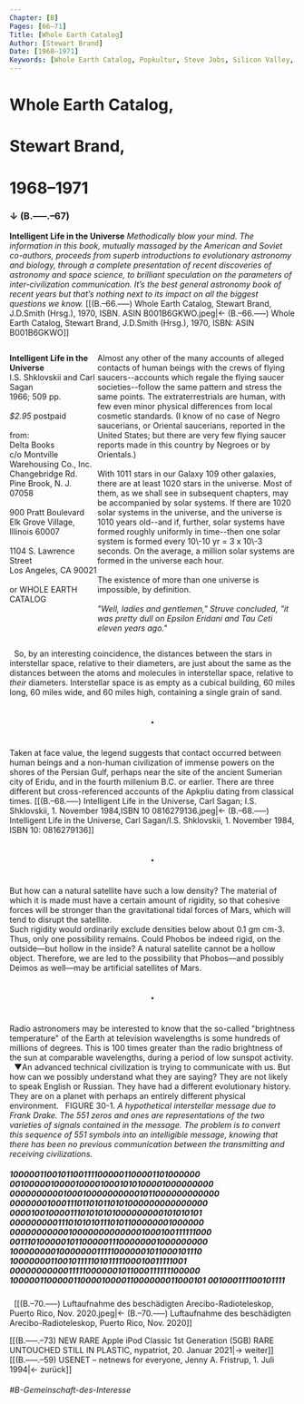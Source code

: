 ```yaml
---
Chapter: [B]
Pages: [66–71]
Title: [Whole Earth Catalog]
Author: [Stewart Brand]
Date: [1968–1971]
Keywords: [Whole Earth Catalog, Popkultur, Steve Jobs, Silicon Valley, Internet]
---
```


# Whole Earth Catalog,
# Stewart Brand,
# 1968–1971
### ↓ (B.–––.–67)
**Intelligent Life in the Universe**
<span style="font-style: italic;">Methodically blow your mind. The information in this book, mutually massaged by the American and Soviet co-authors, proceeds from superb introductions to evolutionary astronomy and biology, through a complete presentation of recent discoveries of astronomy and space science, to brilliant speculation on the parameters of inter-civilization communication. It’s the best general astronomy book of recent years but that’s nothing next to its impact on all the biggest questions we know.</span>
[[(B.–66.–––) Whole Earth Catalog, Stewart Brand, J.D.Smith (Hrsg.), 1970, ISBN. ASIN B001B6GKWO.jpeg|← (B.–66.–––) Whole Earth Catalog, Stewart Brand, J.D.Smith (Hrsg.), 1970, ISBN: ASIN B001B6GKWO]]
&nbsp;
<div style="width: 100%; display: flex;">
<div style="width: 200px;"> 
<p style="text-align: left;"><strong>Intelligent Life in the Universe</strong><br>
I.S. Shklovskii and Carl Sagan <br>
1966; 509 pp.<br>
<br>
<span style="font-style: italic;">$2.95</span> postpaid<br>
<br>
from:<br>
Delta Books<br>
c/o Montville  <br>
Warehousing Co., Inc.<br>
Changebridge Rd.<br>
Pine Brook, N. J. 07058<br>
<br>
900 Pratt Boulevard<br>
Elk Grove Village, Illinois 60007<br>
<br>
1104 S. Lawrence Street<br>
Los Angeles, CA 90021<br>
<br>
or WHOLE EARTH CATALOG
</p>
</div> 
<div style="width: 450px;"> 
<p>
Almost any other of the many accounts of alleged contacts of human beings with the crews of flying saucers--accounts which regale the flying saucer societies--follow the same pattern and stress the same points. The extraterrestrials are human, with few even minor physical differences from local cosmetic standards. (I know of no case of Negro saucerians, or Oriental saucerians, reported in the United States; but there are very few flying saucer reports made in this country by Negroes or by Orientals.)<br>
<br>
With 1011 stars in our Galaxy 109 other galaxies, there are at least 1020 stars in the universe. Most of them, as we shall see in subsequent chapters, may be accompanied by solar systems. If there are 1020 solar systems in the universe, and the universe is 1010 years old--and if, further, solar systems have formed roughly uniformly in time--then one solar system is formed every 10\-10 yr = 3 x 10\-3 seconds.  
On the average, a million solar systems are formed in the universe each hour.<br>
<br>
The existence of more than one universe is impossible, by definition.<br>
<br>
<span style="font-style: italic;">"Well, ladies and gentlemen," Struve concluded, "it was pretty dull on Epsilon Eridani and Tau Ceti eleven years ago."</span>
</p>
</div>
</div>

&nbsp;
So, by an interesting coincidence, the distances between the stars in interstellar space, relative to their diameters, are just about the same as the distances between the atoms and molecules in interstellar space, relative to _their_ diameters. Interstellar space is as empty as a cubical building, 60 miles long, 60 miles wide, and 60 miles high, containing a single grain of sand.
<p style="text-align: center; font-size: 2em;">·</p>

Taken at face value, the legend suggests that contact occurred between human beings and a non-human civilization of immense powers on the shores of the Persian Gulf, perhaps near the site of the ancient Sumerian city of Eridu, and in the fourth millenium B.C. or earlier. There are three different but cross-referenced accounts of the Apkpliu dating from classical times. 
[[(B.–68.–––) Intelligent Life in the Universe, Carl Sagan; I.S. Shklovskii, 1. November 1984,ISBN 10 0816279136.jpeg|← (B.–68.–––) Intelligent Life in the Universe, Carl Sagan/I.S. Shklovskii, 1. November 1984, ISBN 10: 0816279136]]
<p style="text-align: center; font-size: 2em;">·</p>

But how can a natural satellite have such a low density? The material of which it is made must have a certain amount of rigidity, so that cohesive forces will be stronger than the gravitational tidal forces of Mars, which will tend to disrupt the satellite.  
Such rigidity would ordinarily exclude densities below about 0.1 gm cm\-3. Thus, only one possibility remains. Could Phobos be indeed rigid, on the outside—but hollow in the inside? A natural satellite cannot be a hollow object. Therefore, we are led to the possibility that Phobos—and possibly Deimos as well—may be artificial satellites of Mars. 
<p style="text-align: center; font-size: 2em;">·</p>

Radio astronomers may be interested to know that the so-called "brightness temperature" of the Earth at television wavelengths is some hundreds of millions of degrees. This is 100 times greater than the radio brightness of the sun at comparable wavelengths, during a period of low sunspot activity.
&nbsp;
▼An advanced technical civilization is trying to communicate with us. But how can we possibly understand what they are saying? They are not likely to speak English or Russian. They have had a different evolutionary history. They are on a planet with perhaps an entirely different physical environment.
&nbsp;
FIGURE 30-1. <span style="font-style: italic;">A hypothetical interstellar message due to Frank Drake. The 551 zeros and ones are representations of the two varieties of signals contained in the message. The problem is to convert this sequence of 551 symbols into an intelligible message, knowing that there has been no previous communication between the transmitting and receiving civilizations.</span>
&nbsp;
&nbsp;
##### 10000011001011001111000001100001101000000 00100000100001000010001010100001000000000 00000000001000100000000001011000000000000 00000001000111011010110101000000000000000 00001001000011101010101000000000101010101 00000000011101010101110101100000001000000 00000000000100000000000001000100111111000 00111010000010110000011100000001000000000 10000000010000000111110000001011000101110 10000000110010111110101111100010011111001 00000000000111110000001011000111111100000 10000011000001100001000011000000011000101 001000111100101111
&nbsp;
[[(B.–70.–––) Luftaufnahme des beschädigten Arecibo-Radioteleskop, Puerto Rico, Nov. 2020.jpeg|← (B.–70.–––) Luftaufnahme des beschädigten Arecibo-Radioteleskop, Puerto Rico, Nov. 2020]]
&nbsp;

[[(B.–––.–73) NEW RARE Apple iPod Classic 1st Generation (5GB) RARE UNTOUCHED STILL IN PLASTIC, nypatriot, 20. Januar 2021|→ weiter]]
[[(B.–––.–59) USENET – netnews for everyone, Jenny A. Fristrup, 1. Juli 1994|← zurück]]
###### #B-Gemeinschaft-des-Interesse